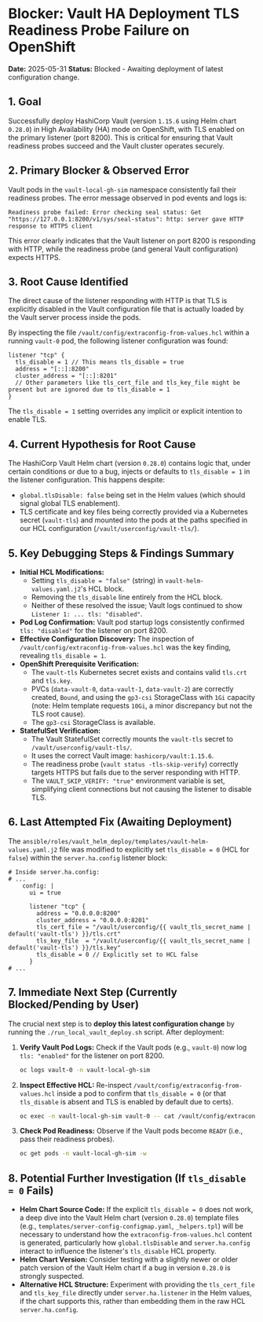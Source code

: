 # Blocker: Vault HA Deployment TLS Readiness Probe Failure on OpenShift

**Date:** 2025-05-31
**Status:** Blocked - Awaiting deployment of latest configuration change.

## 1. Goal

Successfully deploy HashiCorp Vault (version `1.15.6` using Helm chart `0.28.0`) in High Availability (HA) mode on OpenShift, with TLS enabled on the primary listener (port 8200). This is critical for ensuring that Vault readiness probes succeed and the Vault cluster operates securely.

## 2. Primary Blocker & Observed Error

Vault pods in the `vault-local-gh-sim` namespace consistently fail their readiness probes. The error message observed in pod events and logs is:

```
Readiness probe failed: Error checking seal status: Get "https://127.0.0.1:8200/v1/sys/seal-status": http: server gave HTTP response to HTTPS client
```

This error clearly indicates that the Vault listener on port 8200 is responding with HTTP, while the readiness probe (and general Vault configuration) expects HTTPS.

## 3. Root Cause Identified

The direct cause of the listener responding with HTTP is that TLS is explicitly disabled in the Vault configuration file that is actually loaded by the Vault server process inside the pods.

By inspecting the file `/vault/config/extraconfig-from-values.hcl` within a running `vault-0` pod, the following listener configuration was found:

```hcl
listener "tcp" {
  tls_disable = 1 // This means tls_disable = true
  address = "[::]:8200"
  cluster_address = "[::]:8201"
  // Other parameters like tls_cert_file and tls_key_file might be present but are ignored due to tls_disable = 1
}
```
The `tls_disable = 1` setting overrides any implicit or explicit intention to enable TLS.

## 4. Current Hypothesis for Root Cause

The HashiCorp Vault Helm chart (version `0.28.0`) contains logic that, under certain conditions or due to a bug, injects or defaults to `tls_disable = 1` in the listener configuration. This happens despite:
*   `global.tlsDisable: false` being set in the Helm values (which should signal global TLS enablement).
*   TLS certificate and key files being correctly provided via a Kubernetes secret (`vault-tls`) and mounted into the pods at the paths specified in our HCL configuration (`/vault/userconfig/vault-tls/`).

## 5. Key Debugging Steps & Findings Summary

*   **Initial HCL Modifications:**
    *   Setting `tls_disable = "false"` (string) in `vault-helm-values.yaml.j2`'s HCL block.
    *   Removing the `tls_disable` line entirely from the HCL block.
    *   Neither of these resolved the issue; Vault logs continued to show `Listener 1: ... tls: "disabled"`.
*   **Pod Log Confirmation:** Vault pod startup logs consistently confirmed `tls: "disabled"` for the listener on port 8200.
*   **Effective Configuration Discovery:** The inspection of `/vault/config/extraconfig-from-values.hcl` was the key finding, revealing `tls_disable = 1`.
*   **OpenShift Prerequisite Verification:**
    *   The `vault-tls` Kubernetes secret exists and contains valid `tls.crt` and `tls.key`.
    *   PVCs (`data-vault-0`, `data-vault-1`, `data-vault-2`) are correctly created, `Bound`, and using the `gp3-csi` StorageClass with `1Gi` capacity (note: Helm template requests `10Gi`, a minor discrepancy but not the TLS root cause).
    *   The `gp3-csi` StorageClass is available.
*   **StatefulSet Verification:**
    *   The Vault StatefulSet correctly mounts the `vault-tls` secret to `/vault/userconfig/vault-tls/`.
    *   It uses the correct Vault image: `hashicorp/vault:1.15.6`.
    *   The readiness probe (`vault status -tls-skip-verify`) correctly targets HTTPS but fails due to the server responding with HTTP.
    *   The `VAULT_SKIP_VERIFY: "true"` environment variable is set, simplifying client connections but not causing the listener to disable TLS.

## 6. Last Attempted Fix (Awaiting Deployment)

The `ansible/roles/vault_helm_deploy/templates/vault-helm-values.yaml.j2` file was modified to explicitly set `tls_disable = 0` (HCL for `false`) within the `server.ha.config` listener block:

```jinja2
# Inside server.ha.config:
# ...
    config: |
      ui = true

      listener "tcp" {
        address = "0.0.0.0:8200"
        cluster_address = "0.0.0.0:8201"
        tls_cert_file = "/vault/userconfig/{{ vault_tls_secret_name | default('vault-tls') }}/tls.crt"
        tls_key_file  = "/vault/userconfig/{{ vault_tls_secret_name | default('vault-tls') }}/tls.key"
        tls_disable = 0 // Explicitly set to HCL false
      }
# ...
```

## 7. Immediate Next Step (Currently Blocked/Pending by User)

The crucial next step is to **deploy this latest configuration change** by running the `./run_local_vault_deploy.sh` script. After deployment:

1.  **Verify Vault Pod Logs:** Check if the Vault pods (e.g., `vault-0`) now log `tls: "enabled"` for the listener on port 8200.
    ```bash
    oc logs vault-0 -n vault-local-gh-sim
    ```
2.  **Inspect Effective HCL:** Re-inspect `/vault/config/extraconfig-from-values.hcl` inside a pod to confirm that `tls_disable = 0` (or that `tls_disable` is absent and TLS is enabled by default due to certs).
    ```bash
    oc exec -n vault-local-gh-sim vault-0 -- cat /vault/config/extraconfig-from-values.hcl
    ```
3.  **Check Pod Readiness:** Observe if the Vault pods become `READY` (i.e., pass their readiness probes).
    ```bash
    oc get pods -n vault-local-gh-sim -w
    ```

## 8. Potential Further Investigation (If `tls_disable = 0` Fails)

*   **Helm Chart Source Code:** If the explicit `tls_disable = 0` does not work, a deep dive into the Vault Helm chart (version `0.28.0`) template files (e.g., `templates/server-config-configmap.yaml`, `_helpers.tpl`) will be necessary to understand how the `extraconfig-from-values.hcl` content is generated, particularly how `global.tlsDisable` and `server.ha.config` interact to influence the listener's `tls_disable` HCL property.
*   **Helm Chart Version:** Consider testing with a slightly newer or older patch version of the Vault Helm chart if a bug in version `0.28.0` is strongly suspected.
*   **Alternative HCL Structure:** Experiment with providing the `tls_cert_file` and `tls_key_file` directly under `server.ha.listener` in the Helm values, if the chart supports this, rather than embedding them in the raw HCL `server.ha.config`.

